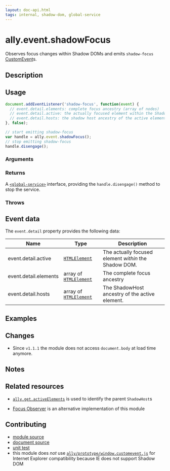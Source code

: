 ```yaml
---
layout: doc-api.html
tags: internal, shadow-dom, global-service
---
```


# ally.event.shadowFocus

Observes focus changes within Shadow DOMs and emits `shadow-focus` [CustomEvent](https://developer.mozilla.org/en/docs/Web/API/CustomEvent)s.


## Description


## Usage

```js
document.addEventListener('shadow-focus', function(event) {
  // event.detail.elements: complete focus ancestry (array of nodes)
  // event.detail.active: the actually focused element within the Shadow DOM
  // event.detail.hosts: the shadow host ancestry of the active element
}, false);

// start emitting shadow-focus
var handle = ally.event.shadowFocus();
// stop emitting shadow-focus
handle.disengage();
```

### Arguments


### Returns

A [`<global-service>`](../concepts.md#Global-service) interface, providing the `handle.disengage()` method to stop the service.

### Throws


## Event data

The `event.detail` property provides the following data:

| Name | Type | Description |
| ---- | ---- | ----------- |
| event.detail.active | [`HTMLElement`](https://developer.mozilla.org/en/docs/Web/API/HTMLElement) | The actually focused element *within* the Shadow DOM. |
| event.detail.elements | array of [`HTMLElement`](https://developer.mozilla.org/en/docs/Web/API/HTMLElement) | The complete focus ancestry |
| event.detail.hosts | array of [`HTMLElement`](https://developer.mozilla.org/en/docs/Web/API/HTMLElement) | The ShadowHost ancestry of the active element. |


## Examples


## Changes

* Since `v1.1.1` the module does not access `document.body` at load time anymore.


## Notes


## Related resources

* [`ally.get.activeElements`](../get/active-elements.md) is used to identify the parent `ShadowHost`s

* [Focus Observer](https://github.com/cdata/focus-observer) is an alternative implementation of this module


## Contributing

* [module source](https://github.com/medialize/ally.js/blob/master/src/event/shadow-focus.js)
* [document source](https://github.com/medialize/ally.js/blob/master/docs/api/event/shadow-focus.md)
* [unit test](https://github.com/medialize/ally.js/blob/master/test/unit/event.shadow-focus.test.js)
* this module does *not* use [`ally/prototype/window.customevent.js`](https://github.com/medialize/ally.js/blob/master/src/prototype/window.customevent.js) for Internet Explorer compatibility because IE does not support Shadow DOM

